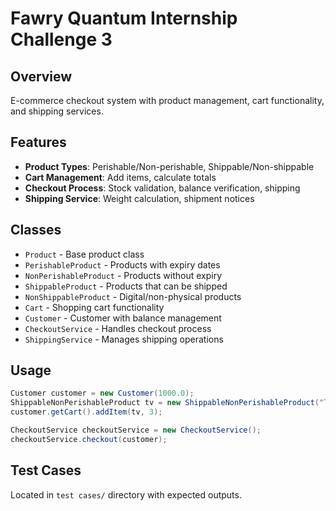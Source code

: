 # Fawry Quantum Internship Challenge 3

## Overview
E-commerce checkout system with product management, cart functionality, and shipping services.

## Features
- **Product Types**: Perishable/Non-perishable, Shippable/Non-shippable
- **Cart Management**: Add items, calculate totals
- **Checkout Process**: Stock validation, balance verification, shipping
- **Shipping Service**: Weight calculation, shipment notices

## Classes
- `Product` - Base product class
- `PerishableProduct` - Products with expiry dates
- `NonPerishableProduct` - Products without expiry
- `ShippableProduct` - Products that can be shipped
- `NonShippableProduct` - Digital/non-physical products
- `Cart` - Shopping cart functionality
- `Customer` - Customer with balance management
- `CheckoutService` - Handles checkout process
- `ShippingService` - Manages shipping operations

## Usage
```java
Customer customer = new Customer(1000.0);
ShippableNonPerishableProduct tv = new ShippableNonPerishableProduct("TV", 50.0, 5, 1500);
customer.getCart().addItem(tv, 3);

CheckoutService checkoutService = new CheckoutService();
checkoutService.checkout(customer);
```

## Test Cases
Located in `test cases/` directory with expected outputs.
